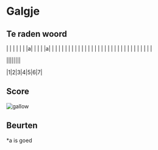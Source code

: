 # Galgje

## Te raden woord

| | | | | | |a| | | | |a| | | | | | | | | | | | | | | | | | | | | | | | | | | | | | | |


||||||||

|1|2|3|4|5|6|7|

## Score
![gallow](./images/0.png)

## Beurten
*a is goed 

